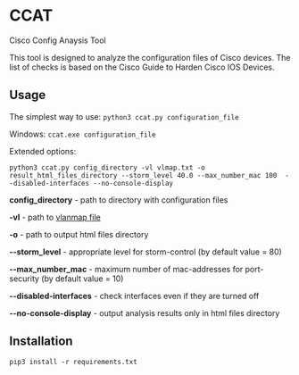 # CCAT
Cisco Config Anaysis Tool

This tool is designed to analyze the configuration files of Cisco devices. The list of checks is based on the Cisco Guide to Harden Cisco IOS Devices.

## Usage  
The simplest way to use:
`python3 ccat.py configuration_file`

Windows:
`ccat.exe configuration_file`

Extended options:

`python3 ccat.py config_directory -vl vlmap.txt -o result_html_files_directory --storm_level 40.0 --max_number_mac 100  --disabled-interfaces --no-console-display` 

**config_directory** - path to directory with configuration files

**-vl** - path to [vlanmap file](https://github.com/cisco-config-analysis-tool/ccat/wiki/Vlanmap-file)

**-o** - path to output html files directory

**--storm_level** - appropriate level for storm-control (by default value = 80)

**--max_number_mac** - maximum number of mac-addresses for port-security (by default value = 10)

**--disabled-interfaces** - check interfaces even if they are turned off

**--no-console-display** - output analysis results only in html files directory

## Installation  

`pip3 install -r requirements.txt`  

